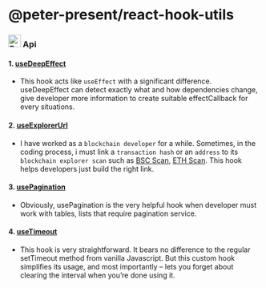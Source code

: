 <h1>
@peter-present/react-hook-utils
</h1>

### <img src="https://raw.githubusercontent.com/Tarikul-Islam-Anik/Animated-Fluent-Emojis/master/Emojis/Animals/Baby%20Chick.png" alt="Baby Chick" width="25" height="25" /> Api

#### 1. [useDeepEffect](./lib/use-deep-effect.ts)

- This hook acts like `useEffect` with a significant difference. useDeepEffect can detect exactly what and how dependencies change, give developer more information to create suitable effectCallback for every situations.

#### 2. [useExplorerUrl](./lib/use-explorer-url.ts)

- I have worked as a `blockchain developer` for a while. Sometimes, in the coding process, i must link a `transaction hash` or an `address` to its `blockchain explorer scan` such as [BSC Scan](https://bscscan.com/), [ETH Scan](https://etherscan.io/). This hook helps developers just build the right link.

#### 3. [usePagination](./lib/use-pagination.ts)

- Obviously, usePagination is the very helpful hook when developer must work with tables, lists that require pagination service.

#### 4. [useTimeout](./lib/use-timeout.ts)

- This hook is very straightforward. It bears no difference to the regular setTimeout method from vanilla Javascript. But this custom hook simplifies its usage, and most importantly – lets you forget about clearing the interval when you’re done using it.
